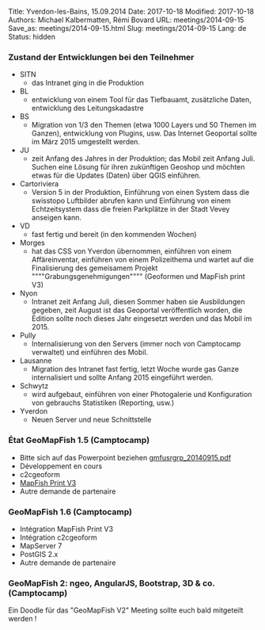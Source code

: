 Title: Yverdon-les-Bains, 15.09.2014
Date: 2017-10-18
Modified: 2017-10-18
Authors: Michael Kalbermatten, Rémi Bovard
URL: meetings/2014-09-15
Save_as: meetings/2014-09-15.html
Slug: meetings/2014-09-15
Lang: de
Status: hidden

### Zustand der Entwicklungen bei den Teilnehmer

* SITN
    * das Intranet ging in die Produktion
* BL
    * entwicklung von einem Tool für das Tiefbauamt, zusätzliche Daten, entwicklung des Leitungskadastre
* BS
    * Migration von 1/3 den Themen (etwa 1000 Layers und 50 Themen im Ganzen), entwicklung von Plugins, usw. Das Internet Geoportal sollte im März 2015 umgestellt werden.
* JU
    * zeit Anfang des Jahres in der Produktion; das Mobil zeit Anfang Juli. Suchen eine Lösung für ihren zukünftigen Geoshop und möchten etwas für die Updates (Daten) über QGIS einführen.
* Cartoriviera
    * Version 5 in der Produktion, Einführung von einen System dass die swisstopo Luftbilder abrufen kann und Einführung von einem Echtzeitsystem dass die freien Parkplätze in der Stadt Vevey anseigen kann.
* VD
    * fast fertig und bereit (in den kommenden Wochen)
* Morges
    * hat das CSS von Yverdon übernommen, einführen von einem Affäreinventar, einführen von einem Polizeithema und wartet auf die Finalisierung des gemeisamem Projekt """"Grabungsgenehmigungen"""" (Geoformen und MapFish print V3)
* Nyon
    * Intranet zeit Anfang Juli, diesen Sommer haben sie Ausbildungen gegeben, zeit August ist das Geoportal veröffentlich worden, die Edition sollte noch dieses Jahr eingesetzt werden und das Mobil im 2015.
* Pully
    * Internalisierung von den Servers (immer noch von Camptocamp verwaltet) und einführen des Mobil.
* Lausanne
    * Migration des Intranet fast fertig, letzt Woche wurde gas Ganze internalisiert und sollte Anfang 2015 eingeführt werden.
* Schwytz
    * wird aufgebaut, einführen von einer Photogalerie und Konfiguration von gebrauchs Statistiken (Reporting, usw.)
* Yverdon
    * Neuen Server und neue Schnittstelle

### État GeoMapFish 1.5 (Camptocamp)

* Bitte sich auf das Powerpoint beziehen [gmfusrgrp_20140915.pdf]({filename}/documents/meetings/2014-09-15/gmfusrgrp_20140915.pdf)
* Développement en cours
* c2cgeoform
* [MapFish Print V3](http://dev.mapfish.org/printv3/#/overview)
* Autre demande de partenaire

### GeoMapFish 1.6 (Camptocamp)

* Intégration MapFish Print V3
* Intégration c2cgeoform
* MapServer 7
* PostGIS 2.x
* Autre demande de partenaire

### GeoMapFish 2: ngeo, AngularJS, Bootstrap, 3D & co. (Camptocamp)

Ein Doodle für das "GeoMapFish V2" Meeting sollte euch bald mitgeteilt werden !
